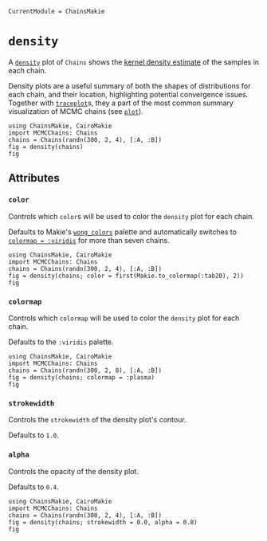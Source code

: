 ```@meta
CurrentModule = ChainsMakie
```

# `density`

A [`density`](@ref) plot of `Chains` shows the [kernel density estimate](https://en.wikipedia.org/wiki/Kernel_density_estimation) of the samples in each chain.

Density plots are a useful summary of both the shapes of distributions for each chain, and their location, highlighting potential convergence issues.
Together with [`traceplot`](@ref)s, they a part of the most common summary visualization of MCMC chains (see [`plot`](@ref)).

```@example
using ChainsMakie, CairoMakie 
import MCMCChains: Chains
chains = Chains(randn(300, 2, 4), [:A, :B])
fig = density(chains)
fig
```

## Attributes

### `color`

Controls which `color`s will be used to color the `density` plot for each chain.

Defaults to Makie's [`wong_colors`](https://docs.makie.org/dev/explanations/colors#Colormaps) palette and automatically switches to [`colormap = :viridis`](https://docs.makie.org/dev/explanations/colors#Colormaps) for more than seven chains.

```@example
using ChainsMakie, CairoMakie 
import MCMCChains: Chains
chains = Chains(randn(300, 2, 4), [:A, :B])
fig = density(chains; color = first(Makie.to_colormap(:tab20), 2))
fig
```

### `colormap`

Controls which `colormap` will be used to color the `density` plot for each chain.

Defaults to the `:viridis` palette.

```@example
using ChainsMakie, CairoMakie 
import MCMCChains: Chains
chains = Chains(randn(300, 2, 8), [:A, :B])
fig = density(chains; colormap = :plasma)
fig
```

### `strokewidth`

Controls the `strokewidth` of the density plot's contour.

Defaults to `1.0`.

### `alpha`

Controls the opacity of the density plot.

Defaults to `0.4`.

```@example
using ChainsMakie, CairoMakie 
import MCMCChains: Chains
chains = Chains(randn(300, 2, 4), [:A, :B])
fig = density(chains; strokewidth = 0.0, alpha = 0.8)
fig
```
